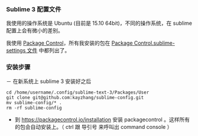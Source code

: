 ### Sublime 3 配置文件

我使用的操作系统是 Ubuntu (目前是 15.10 64bit)，不同的操作系统，在 sublime 配置上会有微小的差别。

我使用 [Package Control](https://packagecontrol.io/installation)，所有我安装的包在 [Package Control.sublime-settings 文件](https://github.com/happypeter/sublime-config/blob/master/Package%20Control.sublime-settings) 中都列出了。



### 安装步骤

－ 在新系统上 sublime 3 安装好之后

```console
cd /home/username/.config/sublime-text-3/Packages/User
git clone git@github.com:kayzhang/sublime-config.git
mv sublime-config/* .
rm -rf sublime-config
```

- 到 https://packagecontrol.io/installation 安装 packagecontrol 。这样所有的包会自动安装上。（ ctrl 跟 导引号 来呼叫出 command console ）
